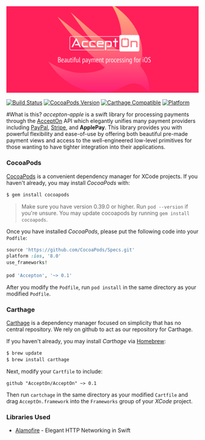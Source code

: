 <div style='text-align: center'>
  <img src='./banner.png' />
</div>

[![Build Status](https://travis-ci.org/sotownsend/Pully.svg?branch=master)](https://travis-ci.org/sotownsend/)
[![CocoaPods Version](https://img.shields.io/cocoapods/v/accepton-apple.svg)](https://img.shields.io/cocoapods/v/accepton-apple.svg)
[![Carthage Compatible](https://img.shields.io/badge/Carthage-compatible-4BC51D.svg?style=flat)](https://github.com/Carthage/Carthage)
[![Platform](https://img.shields.io/badge/Platforms-ios%20%7C%20osx%20%7C%20watchos%20%7C%20tvos-ff69b4.svg)](https://developer.apple.com)

#What is this?
*accepton-apple* is a swift library for processing payments through the [AcceptOn](http://accepton.com) API which elegantly unifies many payment providers including [PayPal](http://paypal.com), [Stripe](http://stripe.com), and **ApplePay**.  This library provides you with powerful flexibility and ease-of-use by offering both beautiful pre-made payment views and access to the well-engineered low-level primitives for those wanting to have tighter integration into their applications.

### CocoaPods

[CocoaPods](http://cocoapods.org) is a convenient dependency manager for XCode projects. If you haven't already, you may install *CocoaPods*
with:

```bash
$ gem install cocoapods
```

> Make sure you have version 0.39.0 or higher. Run `pod --version` if you're unsure. You may update cocoapods by running `gem install cocoapods`.

Once you have installed *CocoaPods*, please put the following code into your `Podfile`:

```ruby
source 'https://github.com/CocoaPods/Specs.git'
platform :ios, '8.0'
use_frameworks!

pod 'Accepton', '~> 0.1'
```

After you modify the `Podfile`, run `pod install` in the same directory as your modified `Podfile`.

### Carthage

[Carthage](https://github.com/Carthage/Carthage) is a dependency manager focused on simplicity that has no central repository. We rely
on github to act as our repository for Carthage.

If you haven't already, you may install *Carthage* via [Homebrew](http://brew.sh):

```bash
$ brew update
$ brew install carthage
```

Next, modify your `Cartfile` to include:

```ogdl
github "AcceptOn/AcceptOn" ~> 0.1
```

Then run `cartchage` in the same directory as your modified `Cartfile` and drag `AcceptOn.framework` into the `Frameworks` group of your *XCode* project.

### Libraries Used
  * [Alamofire](https://github.com/Alamofire/Alamofire/) - Elegant HTTP Networking in Swift
